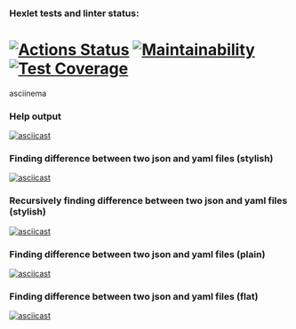 ### Hexlet tests and linter status:
[![Actions Status](https://github.com/David-Roklem/python-project-50/workflows/hexlet-check/badge.svg)](https://github.com/David-Roklem/python-project-50/actions)
[![Maintainability](https://api.codeclimate.com/v1/badges/81b3b34e95e211a425a3/maintainability)](https://codeclimate.com/github/David-Roklem/python-project-50/maintainability)
[![Test Coverage](https://api.codeclimate.com/v1/badges/81b3b34e95e211a425a3/test_coverage)](https://codeclimate.com/github/David-Roklem/python-project-50/test_coverage)
=======


asciinema

### Help output
[![asciicast](https://asciinema.org/a/562163.svg)](https://asciinema.org/a/562163)

### Finding difference between two json and yaml files (stylish)
[![asciicast](https://asciinema.org/a/VxyukEoVqmJuVNdtM968lVjKG.svg)](https://asciinema.org/a/VxyukEoVqmJuVNdtM968lVjKG)

### Recursively finding difference between two json and yaml files (stylish)
[![asciicast](https://asciinema.org/a/pGhfzGViE9Abn2uJGFk8KTIRN.svg)](https://asciinema.org/a/pGhfzGViE9Abn2uJGFk8KTIRN)

### Finding difference between two json and yaml files (plain)
[![asciicast](https://asciinema.org/a/u5d6g8QGCTcPn9qlrhPPsubAB.svg)](https://asciinema.org/a/u5d6g8QGCTcPn9qlrhPPsubAB)

### Finding difference between two json and yaml files (flat)
[![asciicast](https://asciinema.org/a/ehi8MgUkYUNJudUQ2UUYpGs3z.svg)](https://asciinema.org/a/ehi8MgUkYUNJudUQ2UUYpGs3z)